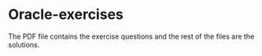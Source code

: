 # Oracle-exercises
The PDF file contains the exercise questions and the rest of the files are the solutions.
